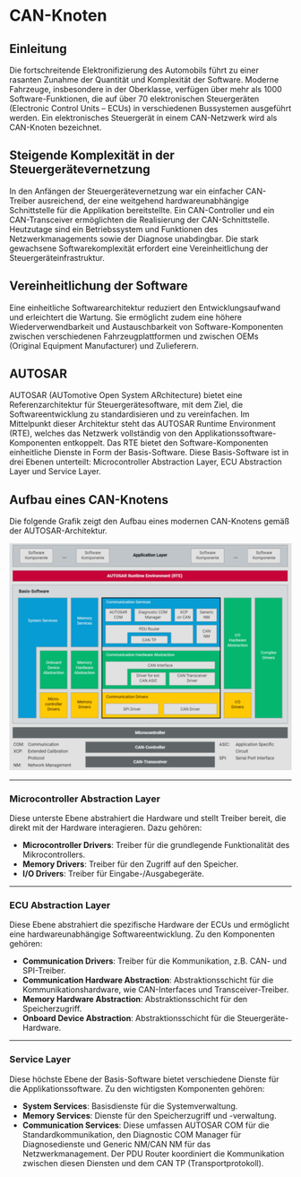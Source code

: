 # CAN-Knoten

## Einleitung

Die fortschreitende Elektronifizierung des Automobils führt zu einer rasanten Zunahme der Quantität und Komplexität der Software. Moderne Fahrzeuge, insbesondere in der Oberklasse, verfügen über mehr als 1000 Software-Funktionen, die auf über 70 elektronischen Steuergeräten (Electronic Control Units – ECUs) in verschiedenen Bussystemen ausgeführt werden. Ein elektronisches Steuergerät in einem CAN-Netzwerk wird als CAN-Knoten bezeichnet.

## Steigende Komplexität in der Steuergerätevernetzung

In den Anfängen der Steuergerätevernetzung war ein einfacher CAN-Treiber ausreichend, der eine weitgehend hardwareunabhängige Schnittstelle für die Applikation bereitstellte. Ein CAN-Controller und ein CAN-Transceiver ermöglichten die Realisierung der CAN-Schnittstelle. Heutzutage sind ein Betriebssystem und Funktionen des Netzwerkmanagements sowie der Diagnose unabdingbar. Die stark gewachsene Softwarekomplexität erfordert eine Vereinheitlichung der Steuergeräteinfrastruktur.

## Vereinheitlichung der Software

Eine einheitliche Softwarearchitektur reduziert den Entwicklungsaufwand und erleichtert die Wartung. Sie ermöglicht zudem eine höhere Wiederverwendbarkeit und Austauschbarkeit von Software-Komponenten zwischen verschiedenen Fahrzeugplattformen und zwischen OEMs (Original Equipment Manufacturer) und Zulieferern.

## AUTOSAR

AUTOSAR (AUTomotive Open System ARchitecture) bietet eine Referenzarchitektur für Steuergerätesoftware, mit dem Ziel, die Softwareentwicklung zu standardisieren und zu vereinfachen. Im Mittelpunkt dieser Architektur steht das AUTOSAR Runtime Environment (RTE), welches das Netzwerk vollständig von den Applikationssoftware-Komponenten entkoppelt. Das RTE bietet den Software-Komponenten einheitliche Dienste in Form der Basis-Software. Diese Basis-Software ist in drei Ebenen unterteilt: Microcontroller Abstraction Layer, ECU Abstraction Layer und Service Layer.

## Aufbau eines CAN-Knotens

Die folgende Grafik zeigt den Aufbau eines modernen CAN-Knotens gemäß der AUTOSAR-Architektur.

![CAN-AUTOSAR](/img/can/can_autosar.png)

---

### Microcontroller Abstraction Layer

Diese unterste Ebene abstrahiert die Hardware und stellt Treiber bereit, die direkt mit der Hardware interagieren. Dazu gehören:

- **Microcontroller Drivers**: Treiber für die grundlegende Funktionalität des Mikrocontrollers.
- **Memory Drivers**: Treiber für den Zugriff auf den Speicher.
- **I/O Drivers**: Treiber für Eingabe-/Ausgabegeräte.

---

### ECU Abstraction Layer

Diese Ebene abstrahiert die spezifische Hardware der ECUs und ermöglicht eine hardwareunabhängige Softwareentwicklung. Zu den Komponenten gehören:

- **Communication Drivers**: Treiber für die Kommunikation, z.B. CAN- und SPI-Treiber.
- **Communication Hardware Abstraction**: Abstraktionsschicht für die Kommunikationshardware, wie CAN-Interfaces und Transceiver-Treiber.
- **Memory Hardware Abstraction**: Abstraktionsschicht für den Speicherzugriff.
- **Onboard Device Abstraction**: Abstraktionsschicht für die Steuergeräte-Hardware.

---

### Service Layer

Diese höchste Ebene der Basis-Software bietet verschiedene Dienste für die Applikationssoftware. Zu den wichtigsten Komponenten gehören:

- **System Services**: Basisdienste für die Systemverwaltung.
- **Memory Services**: Dienste für den Speicherzugriff und -verwaltung.
- **Communication Services**: Diese umfassen AUTOSAR COM für die Standardkommunikation, den Diagnostic COM Manager für Diagnosedienste und Generic NM/CAN NM für das Netzwerkmanagement. Der PDU Router koordiniert die Kommunikation zwischen diesen Diensten und dem CAN TP (Transportprotokoll).

